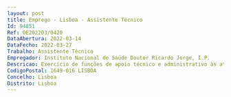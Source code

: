 ```yaml
--- 
layout: post
title: Emprego - Lisboa - Assistente Técnico
Id: 94851
Ref: OE202203/0420
DataAbertura: 2022-03-14
DataFecho: 2022-03-27
Trabalho: Assistente Técnico
Empregador: Instituto Nacional de Saúde Doutor Ricardo Jorge, I.P.
Descricao: Exercício de funções de apoio técnico e administrativo às atividades desenvolvidas pela Área Administrativa de RH, designadamente   Realizar os procedimentos administrativos necessários à administração dos recursos humanos   Realizar os procedimentos administrativos inerentes à modificação e extinção da relação jurídica de emprego   Proceder à organização e manutenção dos processos individuais dos profissionais do INSA, IP   Realizar o processamento regular das remunerações, abonos e regalias   Executar os procedimentos inerentes a gestão do sistema de controlo da assiduidade   Manter atualizadas as bases de dados dos recursos humanos do INSA, IP.
CodigoPostal: 1649-016 LISBOA
Concelho: Lisboa
Distrito: Lisboa
--- 
```

